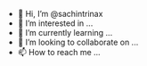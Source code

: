 - 👋 Hi, I’m @sachintrinax
- 👀 I’m interested in ...
- 🌱 I’m currently learning ...
- 💞️ I’m looking to collaborate on ...
- 📫 How to reach me ...

<!---
sachintrinax/sachintrinax is a ✨ special ✨ repository because its `README.md` (this file) appears on your GitHub profile.
You can click the Preview link to take a look at your changes.
--->
